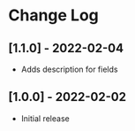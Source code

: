# Change Log

## [1.1.0] - 2022-02-04

- Adds description for fields

## [1.0.0] - 2022-02-02

- Initial release
